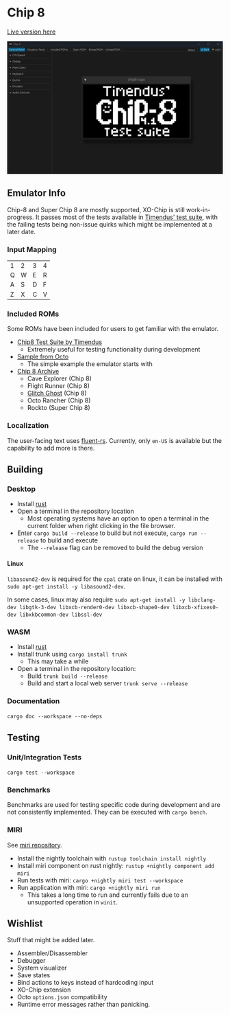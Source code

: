 # Chip 8

[Live version here](https://iliags.github.io/chip8/)

![Screenshot](./art/screenshots/screenshot_v0.1.15.png)

## Emulator Info

Chip-8 and Super Chip 8 are mostly supported, XO-Chip is still work-in-progress. It passes most of the tests available in [Timendus' test suite](https://github.com/Timendus/chip8-test-suite), with the failing tests being non-issue quirks which might be implemented at a later date.

### Input Mapping

|   |   |   |   |
|---|---|---|---|
| 1 | 2 | 3 | 4 |
| Q | W | E | R |
| A | S | D | F |
| Z | X | C | V |

### Included ROMs

Some ROMs have been included for users to get familiar with the emulator.

- [Chip8 Test Suite by Timendus](https://github.com/Timendus/chip8-test-suite)
  - Extremely useful for testing functionality during development
- [Sample from Octo](https://github.com/JohnEarnest/Octo)
  - The simple example the emulator starts with
- [Chip 8 Archive](https://johnearnest.github.io/chip8Archive/)
  - Cave Explorer (Chip 8)
  - Flight Runner (Chip 8)
  - [Glitch Ghost](https://github.com/jackiekircher/glitch-ghost) (Chip 8)
  - Octo Rancher (Chip 8)
  - Rockto (Super Chip 8)

### Localization

The user-facing text uses [fluent-rs](https://github.com/projectfluent/fluent-rs). Currently, only `en-US` is available but the capability to add more is there.

## Building

### Desktop

- Install [rust](https://www.rust-lang.org/tools/install)
- Open a terminal in the repository location
  - Most operating systems have an option to open a terminal in the current folder when right clicking in the file browser.
- Enter ```cargo build --release``` to build but not execute, ```cargo run --release``` to build and execute
  - The ```--release``` flag can be removed to build the debug version

#### Linux

`libasound2-dev` is required for the `cpal` crate on linux, it can be installed with `sudo apt-get install -y libasound2-dev`.

In some cases, linux may also require `sudo apt-get install -y libclang-dev libgtk-3-dev libxcb-render0-dev libxcb-shape0-dev libxcb-xfixes0-dev libxkbcommon-dev libssl-dev`

### WASM

- Install [rust](https://www.rust-lang.org/tools/install)
- Install trunk using ```cargo install trunk```
  - This may take a while
- Open a terminal in the repository location:
  - Build ```trunk build --release```
  - Build and start a local web server ```trunk serve --release```

### Documentation

```cargo doc --workspace --no-deps```

## Testing

### Unit/Integration Tests

```cargo test --workspace```

### Benchmarks

Benchmarks are used for testing specific code during development and are not consistently implemented. They can be executed with ```cargo bench```.

### MIRI

See [miri repository](https://github.com/rust-lang/miri).

- Install the nightly toolchain with ```rustup toolchain install nightly```
- Install miri component on rust nightly: ```rustup +nightly component add miri```
- Run tests with miri: ```cargo +nightly miri test --workspace```
- Run application with miri: ```cargo +nightly miri run```
  - This takes a long time to run and currently fails due to an unsupported operation in `winit`.

## Wishlist

Stuff that might be added later.

- Assembler/Disassembler
- Debugger
- System visualizer
- Save states
- Bind actions to keys instead of hardcoding input
- XO-Chip extension
- Octo `options.json` compatibility
- Runtime error messages rather than panicking.
